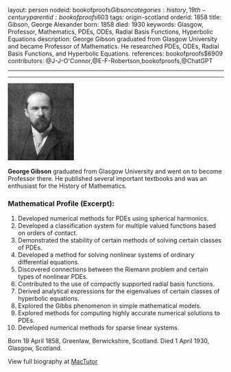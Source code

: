 layout: person
nodeid: bookofproofs$Gibson
categories: history,19th-century
parentid: bookofproofs$603
tags: origin-scotland
orderid: 1858
title: Gibson, George Alexander
born: 1858
died: 1930
keywords: Glasgow, Professor, Mathematics, PDEs, ODEs, Radial Basis Functions, Hyperbolic Equations
description: George Gibson graduated from Glasgow University and became Professor of Mathematics. He researched PDEs, ODEs, Radial Basis Functions, and Hyperbolic Equations.
references: bookofproofs$6909
contributors: @J-J-O'Connor,@E-F-Robertson,bookofproofs,@ChatGPT

---



---

![Gibson.jpg](https://github.com/bookofproofs/bookofproofs.github.io/blob/main/_sources/_assets/images/portraits/Gibson.jpg?raw=true)

**George Gibson** graduated from Glasgow University and went on to become Professor there. He published several important textbooks and was an enthusiast for the History of Mathematics.

### Mathematical Profile (Excerpt):
1. Developed numerical methods for PDEs using spherical harmonics.
2. Developed a classification system for multiple valued functions based on orders of contact.
3. Demonstrated the stability of certain methods of solving certain classes of PDEs.
4. Developed a method for solving nonlinear systems of ordinary differential equations.
5. Discovered connections between the Riemann problem and certain types of nonlinear PDEs.
6. Contributed to the use of compactly supported radial basis functions.
7. Derived analytical expressions for the eigenvalues of certain classes of hyperbolic equations.
8. Explored the Gibbs phenomenon in simple mathematical models.
9. Explored methods for computing highly accurate numerical solutions to PDEs.
10. Developed numerical methods for sparse linear systems.

Born 19 April 1858, Greenlaw, Berwickshire, Scotland. Died 1 April 1930, Glasgow, Scotland.

View full biography at [MacTutor](https://mathshistory.st-andrews.ac.uk/Biographies/Gibson/)
